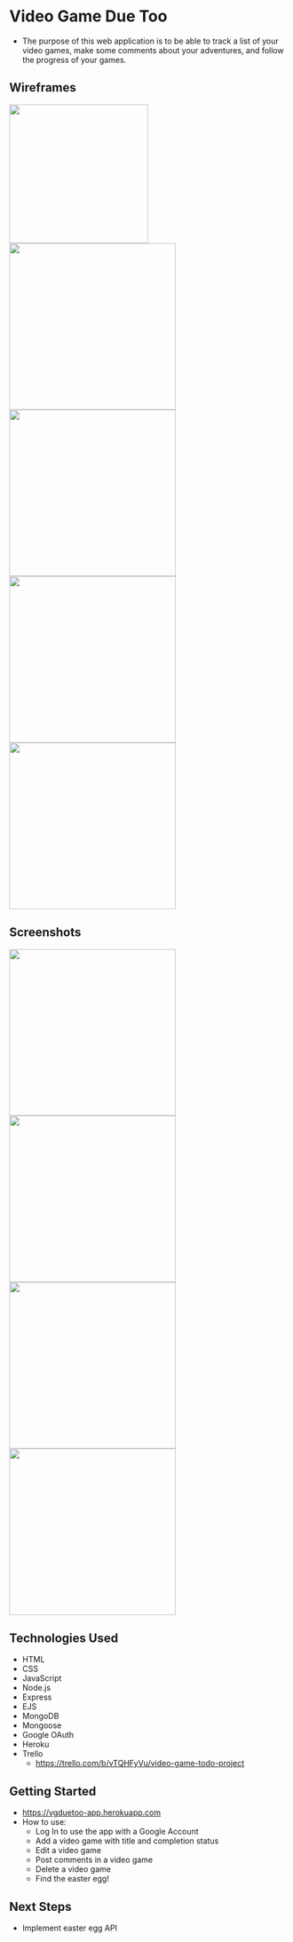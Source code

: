 # Video Game Due Too
- The purpose of this web application is to be able to track a list of your video games, make some comments about your adventures, and follow the progress of your games.

## Wireframes
<img src="https://i.imgur.com/rYcaDPw.png" width="250">

<img src="https://i.imgur.com/zkagBXP.jpg" width="300">
<img src="https://i.imgur.com/1Kv6AtK.jpg" width="300">
<img src="https://i.imgur.com/h3SEx3b.jpg" width="300">
<img src="https://i.imgur.com/hkUtVgb.jpg" width="300">

## Screenshots
<img src="https://i.imgur.com/1VaCt5W.jpg" width="300">
<img src="https://i.imgur.com/LA7n1LP.jpg" width="300">
<img src="https://i.imgur.com/B6PMWC3.jpg" width="300">
<img src="https://i.imgur.com/vE7LAjv.jpg" width="300">

## Technologies Used
- HTML
- CSS
- JavaScript
- Node.js
- Express
- EJS
- MongoDB
- Mongoose
- Google OAuth
- Heroku
- Trello
	- <https://trello.com/b/vTQHFyVu/video-game-todo-project>
 
## Getting Started
- <https://vgduetoo-app.herokuapp.com>
- How to use:
	- Log In to use the app with a Google Account
	- Add a video game with title and completion status
	- Edit a video game
	- Post comments in a video game
	- Delete a video game
	- Find the easter egg!

## Next Steps
- Implement easter egg API 